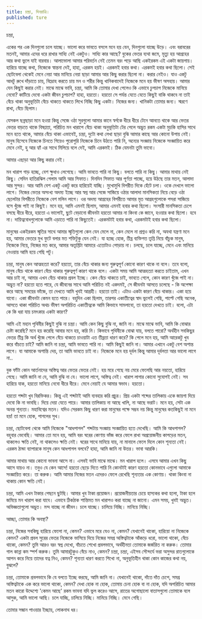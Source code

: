 ```yaml
---
title: চন্দ্রা, দিনরাত্রি।
published: ture
---
```

চন্দ্রা,

একের পর এক দিনগুলো চলে যাচ্ছে। ভালো করে ভাবতে বসলে মনে হয় যেন, দিনগুলো যাচ্ছে উড়ে। এবং বরাবরের মতনই, আমার এদের ধরে রাখার সাধ্যি নেই একটুও। সাধ্যি কার আছে? বুকের ভেতর ব্যথা জমে, মৃত্যু হয় আগ্রহের আর কথা ভুলে যাই বারবার। আলাভোলা আমার পরিবর্তন নেই তেমন বরং পড়ে আছি একইরকম এই একটা জায়গায়। হারিয়ে যাচ্ছে কথা, নিজেকে স্বান্তনা দেই, হাহা, এরকম হয়ই। এরকমই হবার কথা। এরকমই হবার কথা ছিলো। সেই ছোটবেলা থেকেই মেনে নেয়া আর মানিয়ে নেয়া ছাড়া আমার আর কিছু করার ছিলো না। করার নেইও। যাও একটু আধটু রুখে দাঁড়াতে চায়, বিদ্রোহ করতে চায় মন ও শরীর কিন্তু খানিকবাদেই নিজেকে মনে হয় ভীষণ অসহায়। আমার যেন কিছুই করার নেই। মাঝে মাঝে ভাবি, চন্দ্রা, আমি কি তোমার দেখা পেলেও কি এভাবে চুপচাপ নিজেকে মানিয়ে নেবো? কাটিয়ে দেবো একটা জীবন চুপচাপ? হাহা, হয়তো। হয়তো সে পর্যন্ত যেতে যেতে কিছুই বাকি থাকবে না তাই বেঁচে থাকা অনুভূতিটা বেঁচে থাকতে থাকতে লিখে নিচ্ছি কিছু একটা। নিজের জন্য। খানিকটা তোমার জন্য। স্মরণে রাখা, বেঁচে ছিলাম।

যেসকল ছন্নছাড়া মনে হওয়া কিন্তু সেজে ওঠা সুরগুলো আমার কানে স্বর্গকে ধীরে ধীরে টেনে আনতে থাকে আর ভেতর ভেতর বাড়তে থাকে বিষণ্ণতা, পরিচিত মন খারাপে বেঁচে থাকা অনুভূতিটা টের পেলে অদ্ভুত রকম একটা মুচকি হাসির সাথে মনে হতে থাকে, আমার বেঁচে থাকা এভাবেই, চন্দ্রা, দুটো কথা লেখা ছাড়া বুঝি আমার কাছে আর কোনো উপায় নেই। মানুষ হিসেবে নিজেকে চিনতে গিয়েও পুরোপুরি নিজেকে চিনে উঠতে পারি নি, অন্যের সংজ্ঞায় নিজেকে সংজ্ঞায়িত করে মেনে নেই, হু আর হ্যাঁ এর সাথে মিলিয়ে বলে দেই, আমি এরকমই। ঠিক যেমনটা তুমি ভাবো।

আমার এছাড়া আর কিছু করার নেই।

মন খারাপ গাড় হচ্ছে, বেশ ক্ষুধাও লেগেছে। আমি ভাবতে পারি না কিছু। বলতে পারি না কিছু। আমার মাথায় নেই কিছু। সেদিন হাতিরঝিল গেলাম আমি আর সিফাত। দিনদিন সিফাত আর পূর্ণতা পাচ্ছে, হয়ে উঠছে তার মতন, আলাদা আর সুন্দর। আর আমি বেশ একটু একটু করে হারিয়েই যাচ্ছি। মুখোমুখি বিপরীত দিকে হেঁটে চলা। ওকে দেখলে ভালো লাগে। নিজের ভেতর অসংখ্য অদম্য ইচ্ছে আর স্বপ্ন আর সেজে সাজিয়ে ওঠার আলাদা মানসিকতা নিয়ে বেড়ে ওঠা ছেলেটার বিপরীতে নিজেকে বেশ মলিন লাগে। ওর অদম্য আগ্রহের বিপরীতে আমার মৃত আগ্রহগুলোকে পসরা সাজিয়ে বসে খুঁজে পাই না কিছুই। মনে হয়, আমি এমনই ছিলাম, আমার এমনই হবার কথা ছিলো। সংসারী মানসিকতা চেপে বসছে ধীরে ধীরে, হয়তো এ ভালোই, ছুটে বেড়ানো জীবনটা হয়তো আমার না কিংবা কে জানে, হওয়ার কথা ছিলো। হবে না। দায়িত্ববোধগুলোকে আমি এড়াতে পারি না কিছুতেই। এরকমটাই হবার কথা, এরকমটাই হবার কথা ছিলো।

মানুষের একইরকম স্মৃতির সাথে আমার স্মৃতিগুলো কেন যেন মেলে না, কেন মেলে না প্রশ্নও করি না, অযথা যন্ত্রণা মনে হয়, আমার ভেতরে মুখ ফুটে বলার মত শক্তিটুকু যেন নেই। যা হচ্ছে হোক, তীব্র ব্যক্তিগত তৃপ্তি নিয়ে বাঁচুক মানুষ, নিজেকে নিয়ে, নিজের মত করে, আমার অতৃপ্তিটা আমারে এতোটাও পোড়ায় না। চলছে, চলে যাচ্ছে, মেনে এবং মানিয়ে নেওয়ায় আমি হয়ে গেছি পটু।

চন্দ্রা, মানুষ কেন আত্মহত্যা করে? হয়তো, তার বেঁচে থাকার জন্য গুরুত্বপূর্ণ কোনো কারণ থাকে না বলে। তবে বলো, মানুষ বেঁচে থাকে কারণ বেঁচে থাকার গুরুত্বপূর্ণ কারণ থাকে বলে। একটা সময় আমি আত্মহত্যা করতে চাইতাম, এখন আর চাই না, আমার এখন বেঁচে থাকার প্রবল ইচ্ছে। কেন বেঁচে থাকতে চাই, ভাবতে গেলে, কোন কারণ খুঁজে পাই না। অদ্ভুত না? হয়তো হতে পারে, যে জীবনের সাথে আমি পরিচিত নই একদমই, সে জীবনটা আসতে চলেছে - কি অপেক্ষা করে আছে সময়ের ভাঁজে, তা দেখতে আমি খুবই আগ্রহী। হয়তো তাই। এটাও একটা কারণ বেঁচে থাকার। একা হয়ে যাবো। একা জীবনটা কেমন হতে পারে। বহুদিন একা ছিলাম, তারপর একাতীত্বের স্বাদ ভুলেই গেছি, পাল্টে গেছি অনেক, আসতে থাকা পরিচিত অথচ ভীষণ অপরিচিত একাতীত্বকে আমি কিভাবে সামলাবো, তা হয়তো দেখতে চাই। বলো, এটা কে কি ধরা যায় চমৎকার একটা কারণ?

আমি এই মহান পৃথিবীর কিছুই বুঝি না চন্দ্রা। আমি কেন কিছু বুঝি না, জানি না। মাঝে মাঝে ভাবি, আমি কি বোঝার চেষ্টা করেছি? মনে হয় করেছি আবার মনে হয়, করি নি। কিভাবে পৃথিবীকে বোঝা যায়, বলতে পারো? অর্থহীন সবকিছুর ভেতর তীব্র কি অর্থ খুঁজে পেলে বেঁচে থাকতে চাওয়াটা এত তীব্রতা ধারণ করে? কি পেলে মনে হয়, আমি আরেকটু খুব করে বাঁচতে চাই? আমি জানি না চন্দ্রা, আমি ভাবতে পারি না। আমি কিছুই জানি না। আমার এখানে একটু বেশ অশান্ত লাগে। যা আমাকে অশান্তি দেয়, তা আমি ভাবতে চাই না। নিজেকে মনে হয় দূর্বল কিন্তু আমার দূর্বলতা আর ভালো লাগে না..

বুক ফাঁটা কোন আর্তনাদের অস্তিত্ব আর ভেতর ভেতর নেই। হয় মরে গেছে নয় মেরে ফেলেছি আর নয়তো, হারিয়ে গেছে। আমি জানি না যে, আমি বুঝি না যে। ভালো লাগে, অস্তিত্ব নেই। খারাপ লাগার কোনো সুযোগই নেই। সব হারিয়ে যাক, হয়তো মানিয়ে নেবো ধীরে ধীরে। মেনে নেয়াই যে আমার স্বভাব। হয়তো।

হয়তো শব্দটা খুব বিরক্তিকর। কিন্তু এই শব্দটাই আমি ব্যবহার করি প্রচুর। প্রিয় একটা শব্দের তালিকায় একে জায়গা দিয়ে দেবো কি না ভাবছি। দিয়ে দেয়া যেতে পারে। আমার তালিকায় না আছে খালি, না আছে ভরাট। মনে হয়, সেটা এক অনন্ত শূন্যতা। মহাবিশ্বের মতন। যদিও সেরকম কিছু ধারণ করা মানুষের পক্ষে সম্ভব নয় কিন্তু মানুষের কতকিছুই না মনে হয়! তা মনে হোক, পাগলের সুখ।

চন্দ্রা, ছোটবেলা থেকে আমি নিজেকে "আধপাগল" শব্দটায় সংজ্ঞায় সংজ্ঞায়িত হতে দেখেছি। আমি কি আধপাগল? বহুবার ভেবেছি। আমার তো মনে হয়, আমি বরং ঘরের কোণায় ভাঁজ করে ফেলে রাখা অপ্রয়োজনীয় কাপড়ের মতন, থাকলেও ক্ষতি নেই, না থাকলেও ক্ষতি নেই। ঘরের সাথে মানিয়ে যায়, না মানালে ফেলে দিলে কোন শূন্যতা নেই। এরকম ঠান্ডা ব্যাপারকে মানুষ কেন আধপাগল বলবে? হাহা, আমি জানি না উত্তর। ভাবা আরকি।

আমার মাথায় আর কোনো ভাবনা আসে না। এসবই ভাবি মাঝে মাঝে। মন খারাপ হলে। এসবে আমার এখন কিছু আসে যায়ও না। তবুও যে কেন আসে! হয়তো ছেড়ে দিতে পারি নি কোনটাই কারণ হয়তো কোনভাবে এগুলো আমাকে সংজ্ঞায়িত করে। তা করুক। আমি আমার নিজের মতন এদেরও ফেলে রেখেছি শূন্যতার এক কোণায়। থাকা কিংবা না থাকায় কোন ক্ষতি নেই।

চন্দ্রা, আমি এখন টাকার পেছনে ছুটছি। আমার খুব টাকা প্রয়োজন। প্রয়োজনীয়তার চেয়ে হাস্যকর কথা হলো, টাকা হলে জমিয়ে মন খারাপ করা যাবে। এভাবে ঠিকঠাক শান্তিমত মন খারাপও করা যাচ্ছে না জানো। এমন সময়, খুবই অদ্ভুত। অভিজ্ঞতাগুলো অদ্ভুত। মন্দ যাচ্ছে না জীবন। চলে যাচ্ছে। চালিয়ে নিচ্ছি। মানিয়ে নিচ্ছি।

আচ্ছা, তোমার কি অবস্থা?

চন্দ্রা, নিজের সবকিছু হারিয়ে ফেলো না, কেমন? এভাবে মরে যেও না, কেমন? যেখানেই থাকো, হারিয়ো না নিজেকে কেমন? একটা প্রবল সুরের ভেতর নিজেকে ভাসিয়ে দিয়ে নিজের সমগ্র অস্তিত্বটাকে আঁকড়ে ধরো, ভালো থাকো, বেঁচে থাকো, কেমন? তুমি আরও বরং স্বপ্ন দেখো, বাঁচতে শেখো প্রবলভাবে, অর্থহীনতা তোমাকে জর্জরিত না করুক। তোমার গাল কান্না কম স্পর্শ করুক। তুমি আমারটুকুও বেঁচে নাও, কেমন? চন্দ্রা, চন্দ্রা, এইসব সৌন্দর্যে ভরা অসুন্দর রাতগুলোকে আপন করে নিয়ে তাদের যত্ন নিও, কেমন? শূন্যতা ধারণ করতে শিখো না, অনুভূতিহীন থাকা কোন কাজের কথা নয়, বুঝলে?



চন্দ্রা, তোমাকে প্রবলভাবে কি যে বলতে ইচ্ছে করছে, আমি জানি না। যেখানেই থাকো, দাঁতে দাঁত চেপে, সমগ্র অস্তিত্বটাকে এক করে ভালো থাকো, কেমন? দেখা হোক না হোক, তোমায় চেনা হোক বা না হোক, যদি অপরিচিত আমার মতন কারো উদ্দেশ্যে 'কেমন আছে' রকম ভাবনা যদি ভুল করেও আসে, রাতের অগোছালো বাতাসগুলো তোমাকে বলে আসুক, আমি ভালো আছি। চলে যাচ্ছি, চালিয়ে নিচ্ছি। মানিয়ে নিচ্ছি। মেনে গেছি।

 

তোমার সন্ধান পাওয়ার ইচ্ছায়,
লোকনাথ ধর।
